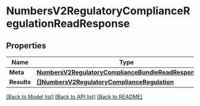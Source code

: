 # NumbersV2RegulatoryComplianceRegulationReadResponse

## Properties

Name | Type | Description | Notes
------------ | ------------- | ------------- | -------------
**Meta** | [**NumbersV2RegulatoryComplianceBundleReadResponseMeta**](numbers_v2_regulatory_compliance_bundleReadResponse_meta.md) |  | [optional] 
**Results** | [**[]NumbersV2RegulatoryComplianceRegulation**](numbers.v2.regulatory_compliance.regulation.md) |  | [optional] 

[[Back to Model list]](../README.md#documentation-for-models) [[Back to API list]](../README.md#documentation-for-api-endpoints) [[Back to README]](../README.md)


